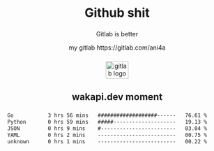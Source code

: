<h1 align="center">Github shit</h1>

###

<p align="center">Gitlab is better</p>

<p align="center">my gitlab https://gitlab.com/ani4a</p>

###

<div align="center">
  <img src="https://cdn.jsdelivr.net/gh/devicons/devicon/icons/gitlab/gitlab-original.svg" height="40" width="52" alt="gitlab logo"  />
</div>

###

<h2 align="center">wakapi.dev moment</h2>

###

<!--START_SECTION:waka-->

```txt
Go           3 hrs 56 mins   ###################------   76.61 %
Python       0 hrs 59 mins   #####--------------------   19.13 %
JSON         0 hrs 9 mins    #------------------------   03.04 %
YAML         0 hrs 2 mins    -------------------------   00.75 %
unknown      0 hrs 1 mins    -------------------------   00.22 %
```

<!--END_SECTION:waka-->

###
